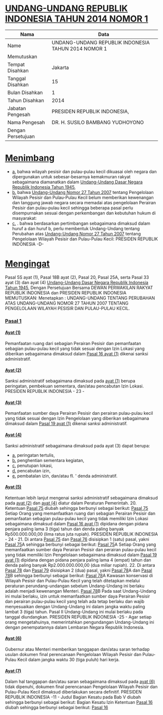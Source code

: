 # [UNDANG-UNDANG REPUBLIK INDONESIA TAHUN 2014 NOMOR 1](http://example.org/legal/document/uu/2014/1)

| Nama | Data |
| ------ | ----- |
|Name|UNDANG-UNDANG REPUBLIK INDONESIA TAHUN 2014 NOMOR 1|
|Memutuskan||
|Tempat Disahkan|Jakarta|
|Tanggal Disahkan|15|
|Bulan Disahkan|1|
|Tahun Disahkan|2014|
|Jabatan Pengesah|PRESIDEN REPUBLIK INDONESIA,|
|Nama Pengesah|DR. H. SUSILO BAMBANG YUDHOYONO|
|Dengan Persetujuan||
# [Menimbang](http://example.org/legal/document/uu/2014/1/menimbang)

* [a.](http://example.org/legal/document/uu/2014/1/menimbang/point/a) bahwa wilayah pesisir dan pulau-pulau kecil dikuasai oleh negara dan dipergunakan untuk sebesar-besarnya kemakmuran rakyat sebagaimana diamanatkan dalam [Undang-Undang Dasar Negara Republik Indonesia Tahun 1945](http://example.org/legal/document/uu),
* [b.](http://example.org/legal/document/uu/2014/1/menimbang/point/b) bahwa [Undang-Undang Nomor 27 Tahun 2007](http://example.org/legal/document/uu/2007/27) tentang Pengelolaan Wilayah Pesisir dan Pulau-Pulau Kecil belum memberikan kewenangan dan tanggung jawab negara secara memadai atas pengelolaan Perairan Pesisir dan pulau-pulau kecil sehingga beberapa pasal perlu disempurnakan sesuai dengan perkembangan dan kebutuhan hukum di masyarakat:
* [c.](http://example.org/legal/document/uu/2014/1/menimbang/point/c) . bahwa berdasarkan pertimbangan sebagaimana dimaksud dalam huruf a dan huruf b, perlu membentuk Undang-Undang tentang Perubahan atas [Undang-Undang Nomor 27 Tahun 2007](http://example.org/legal/document/uu/2007/27) tentang Pengelolaan Wilayah Pesisir dan Pulau-Pulau Kecil: PRESIDEN REPUBLIK INDONESIA -D-
# [Mengingat](http://example.org/legal/document/uu/2014/1/mengingat)
Pasal 5S ayat (1), Pasal 18B ayat (2), Pasal 20, Pasal 25A, serta Pasal 33 ayat (3) dan ayat (4) [Undang-Undang Dasar Negara Republik Indonesia Tahun 1945](http://example.org/legal/document/uu), Dengan Persetujuan Bersama DEWAN PERWAKILAN RAKYAT REPUBLIK INDONESIA dan PRESIDEN REPUBLIK INDONESIA MEMUTUSKAN: Menetapkan : UNDANG-UNDANG TENTANG PERUBAHAN ATAS UNDANG-UNDANG NOMOR 27 TAHUN 2007 TENTANG PENGELOLAAN WILAYAH PESISIR DAN PULAU-PULAU KECIL.

### [Pasal 1](http://example.org/legal/document/uu/2014/1/pasal/0001)

#### [Ayat (1)](http://example.org/legal/document/uu/2014/1/pasal/0001/version/20140115/ayat/0001)
Pemanfaatan ruang dari sebagian Perairan Pesisir dan pemanfaatan sebagian pulau-pulau kecil yang tidak sesuai dengan Izin Lokasi yang diberikan sebagaimana dimaksud dalam [Pasal 16 ayat (1)](http://example.org/legal/document/uu/2014/1/pasal/0001/version/20140115/ayat/0001) dikenai sanksi administratif.

#### [Ayat (2)](http://example.org/legal/document/uu/2014/1/pasal/0001/version/20140115/ayat/0002)
Sanksi administratif sebagaimana dimaksud pada [ayat (1)](http://example.org/legal/document/uu/2014/1/pasal/0001/version/20140115/ayat/0001) berupa peringatan, pembekuan sementara, dan/atau pencabutan Izin Lokasi. PRESIDEN REPUBLIK INDONESIA - 23 -

#### [Ayat (3)](http://example.org/legal/document/uu/2014/1/pasal/0001/version/20140115/ayat/0003)
Pemanfaatan sumber daya Perairan Pesisir dan perairan pulau-pulau kecil yang tidak sesuai dengan Izin Pengelolaan yang diberikan sebagaimana dimaksud dalam [Pasal 19 ayat (1)](http://example.org/legal/document/uu/2014/1/pasal/0001/version/20140115/ayat/0001) dikenai sanksi administratif.

#### [Ayat (4)](http://example.org/legal/document/uu/2014/1/pasal/0001/version/20140115/ayat/0004)
Sanksi administratif sebagaimana dimaksud pada ayat (3) dapat berupa:
* [a.](http://example.org/legal/document/uu/2014/1/pasal/0001/version/20140115/ayat/0004/point/a) peringatan tertulis,
* [b.](http://example.org/legal/document/uu/2014/1/pasal/0001/version/20140115/ayat/0004/point/b) penghentian sementara kegiatan,
* [c.](http://example.org/legal/document/uu/2014/1/pasal/0001/version/20140115/ayat/0004/point/c) penutupan lokasi,
* [d.](http://example.org/legal/document/uu/2014/1/pasal/0001/version/20140115/ayat/0004/point/d) pencabutan izin,
* [e.](http://example.org/legal/document/uu/2014/1/pasal/0001/version/20140115/ayat/0004/point/e) pembatalan izin, dan/atau fI. ' denda administratif.

#### [Ayat (5)](http://example.org/legal/document/uu/2014/1/pasal/0001/version/20140115/ayat/0005)
Ketentuan lebih lanjut mengenai sanksi administratif sebagaimana dimaksud pada [ayat (2)](http://example.org/legal/document/uu/2014/1/pasal/0001/version/20140115/ayat/0002) dan [ayat (4)](http://example.org/legal/document/uu/2014/1/pasal/0001/version/20140115/ayat/0004) diatur dalam Peraturan Pemerintah. 20. Ketentuan [Pasal 75](http://example.org/legal/document/uu/2014/1/pasal/0075) diubah sehingga berbunyi sebagai berikut: [Pasal 75](http://example.org/legal/document/uu/2014/1/pasal/0075) Setiap Orang yang memanfaatkan ruang dari sebagian Perairan Pesisir dan pemanfaatan sebagian pulau-pulau kecil yang tidak memiliki Izin Lokasi sebagaimana dimaksud dalam [Pasal 16 ayat (1)](http://example.org/legal/document/uu/2014/1/pasal/0001/version/20140115/ayat/0001) dipidana dengan pidana penjara paling lama 3 (tiga) tahun dan denda paling banyak Rp500.000.000,00 (lima ratus juta rupiah). PRESIDEN REPUBLIK INDONESIA - 24 - 21. Di antara [Pasal 75](http://example.org/legal/document/uu/2014/1/pasal/0075) dan [Pasal 76](http://example.org/legal/document/uu/2014/1/pasal/0076) disisipkan 1 (satu) pasal, yakni [Pasal 75](http://example.org/legal/document/uu/2014/1/pasal/0075)A sehingga berbunyi sebagai berikut: [Pasal 75](http://example.org/legal/document/uu/2014/1/pasal/0075)A Setiap Orang yang memanfaatkan sumber daya Perairan Pesisir dan perairan pulau-pulau kecil yang tidak memiliki Izin Pengelolaan sebagaimana dimaksud dalam [Pasal 19 ayat (1)](http://example.org/legal/document/uu/2014/1/pasal/0001/version/20140115/ayat/0001) dipidana dengan pidana penjara paling lama 4 (empat) tahun dan denda paling banyak Rp2.000.000.000,00 (dua miliar rupiah). 22. Di antara [Pasal 78](http://example.org/legal/document/uu/2014/1/pasal/0078) dan [Pasal 79](http://example.org/legal/document/uu/2014/1/pasal/0079) disisipkan 2 (dua) pasal, yakni [Pasal 78](http://example.org/legal/document/uu/2014/1/pasal/0078)A dan [Pasal 78](http://example.org/legal/document/uu/2014/1/pasal/0078)B sehingga berbunyi sebagai berikut: [Pasal 78](http://example.org/legal/document/uu/2014/1/pasal/0078)A Kawasan konservasi di Wilayah Pesisir dan Pulau-Pulau Kecil yang telah ditetapkan melalui peraturan perundang-undangan sebelum Undang-Undang ini berlaku adalah menjadi kewenangan Menteri. [Pasal 78](http://example.org/legal/document/uu/2014/1/pasal/0078)B Pada saat Undang-Undang ini mulai berlaku, izin untuk memanfaatkan sumber daya Perairan Pesisir dan perairan pulau-pulau kecil yang telah ada tetap berlaku dan wajib menyesuaikan dengan Undang-Undang ini dalam jangka waktu paling lambat 3 (tiga) tahun. Pasal II Undang-Undang ini mulai berlaku pada tanggal diundangkan. PRESIDEN REPUBLIK INDONESIA -25 - Agar setiap orang mengetahuinya, memerintahkan pengundangan Undang-Undang ini dengan penempatannya dalam Lembaran Negara Republik Indonesia.

#### [Ayat (6)](http://example.org/legal/document/uu/2014/1/pasal/0001/version/20140115/ayat/0006)
Gubernur atau Menteri memberikan tanggapan dan/atau saran terhadap usulan dokumen final perencanaan Pengelolaan Wilayah Pesisir dan Pulau-Pulau Kecil dalam jangka waktu 30 (tiga puluh) hari kerja.

#### [Ayat (7)](http://example.org/legal/document/uu/2014/1/pasal/0001/version/20140115/ayat/0007)
Dalam hal tanggapan dan/atau saran sebagaimana dimaksud pada [ayat (6)](http://example.org/legal/document/uu/2014/1/pasal/0001/version/20140115/ayat/0006) tidak dipenuhi, dokumen final perencanaan Pengelolaan Wilayah Pesisir dan Pulau-Pulau Kecil dimaksud diberlakukan secara definitif. PRESIDEN REPUBLIK INDONESIA -11 - Judul Bagian Kesatu pada Bab V diubah sehingga berbunyi sebagai berikut: Bagian Kesatu Izin Ketentuan [Pasal 16](http://example.org/legal/document/uu/2014/1/pasal/0016) diubah sehingga berbunyi sebagai berikut: [Pasal 16](http://example.org/legal/document/uu/2014/1/pasal/0016)
